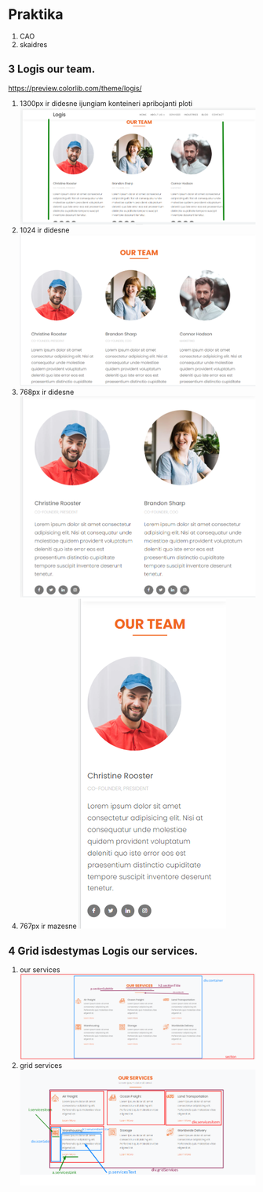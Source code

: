 # Praktika

1. CAO
2. skaidres

## 3 Logis our team.

https://preview.colorlib.com/theme/logis/

1. 1300px ir didesne ijungiam konteineri apribojanti ploti
   ![](assets/2023-06-14-13-15-37.png)
2. 1024 ir didesne
   ![](assets/2023-06-14-13-14-05.png)
3. 768px ir didesne
   ![](assets/2023-06-14-13-12-57.png)
4. 767px ir mazesne
   ![](assets/2023-06-14-13-11-51.png)

## 4 Grid isdestymas Logis our services.

1. our services ![](assets/2023-06-14-08-52-33.png)
2. grid services ![](assets/2023-06-14-09-04-52.png)
